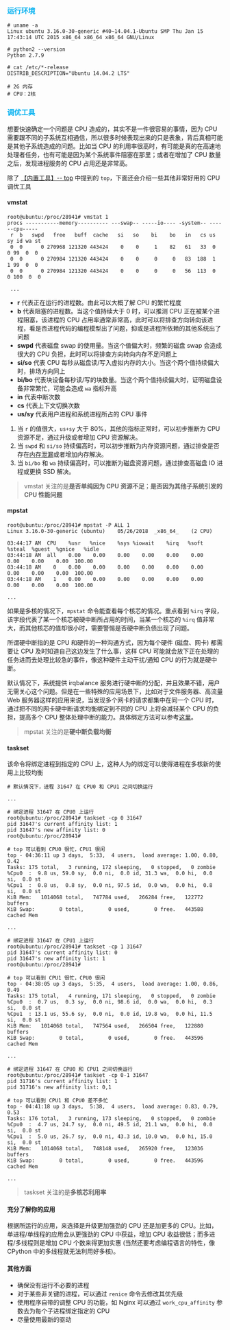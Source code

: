 ### <font color=#00b0f0>运行环境</font>

```
# uname -a
Linux ubuntu 3.16.0-30-generic #40~14.04.1-Ubuntu SMP Thu Jan 15 17:43:14 UTC 2015 x86_64 x86_64 x86_64 GNU/Linux

# python2 --version
Python 2.7.9

# cat /etc/*-release
DISTRIB_DESCRIPTION="Ubuntu 14.04.2 LTS"

# 2G 内存
# CPU：2核
```

### <font color=#00b0f0>调优工具</font>

想要快速确定一个问题是 CPU 造成的，其实不是一件很容易的事情，因为 CPU 需要跟不同的子系统互相通信，所以很多时候表现出来的只是表象，背后真相可能是其他子系统造成的问题。比如当 CPU 的利用率很高时，有可能是真的在高速地处理者任务，也有可能是因为某个系统事件阻塞在那里；或者在增加了 CPU 数量之后，发现进程服务的 CPU 占用还是非常高。

除了 [【内置工具】-- top](https://github.com/hsxhr-10/blog/blob/master/Linux/%E3%80%90%E5%86%85%E7%BD%AE%E5%B7%A5%E5%85%B7%E3%80%91--%20top.md) 中提到的 `top`，下面还会介绍一些其他非常好用的 CPU 调优工具

#### vmstat

```
root@ubuntu:/proc/28941# vmstat 1 
procs -----------memory---------- ---swap-- -----io---- -system-- ------cpu-----
 r  b   swpd   free   buff  cache   si   so    bi    bo   in   cs us sy id wa st
 0  0      0 270968 121320 443424    0    0     1    82   61   33  0  0 99  0  0
 0  0      0 270984 121320 443424    0    0     0     0   83  188  1  1 99  0  0
 0  0      0 270984 121320 443424    0    0     0     0   56  113  0  0 100  0  0
 
 ...
```

- **r** 代表正在运行的进程数。由此可以大概了解 CPU 的繁忙程度
- **b** 代表阻塞的进程数。当这个值持续大于 0 时，可以推测 CPU 正在被某个进程阻塞，该进程的 CPU 占用率通常非常高，此时可以将排查方向转向该进程，看是否进程代码的编程模型出了问题，抑或是进程所依赖的其他系统出了问题
- **swpd** 代表磁盘 swap 的使用量。当这个值偏大时，频繁的磁盘 swap 会造成很大的 CPU 负担，此时可以将排查方向转向内存不足问题上
- **si/so** 代表 CPU 每秒从磁盘读/写入虚拟内存的大小。当这个两个值持续偏大时，排场方向同上
- **bi/bo** 代表块设备每秒读/写的块数量。当这个两个值持续偏大时，证明磁盘设备非常繁忙，可能会造成 `wa` 指标升高
- **in** 代表中断次数
- **cs** 代表上下文切换次数
- **us/sy** 代表用户进程和系统进程所占的 CPU 事件

1. 当 `r` 的值很大，`us+sy` 大于 80%，其他的指标正常时，可以初步推断为 CPU 资源不足，通过升级或者增加 CPU 资源解决。
2. 当 `swpd` 和 `si/so` 持续偏高时，可以初步推断为内存资源问题，通过排查是否存在[内存泄漏](https://github.com/hsxhr-10/blog/blob/master/Linux/%E3%80%90%E6%80%A7%E8%83%BD%E4%BC%98%E5%8C%96%E3%80%91--%20%E9%AB%98%E5%86%85%E5%AD%98%E5%8D%A0%E7%94%A8(1).md)或者增加内存解决。
3. 当 `bi/bo` 和 `wa` 持续偏高时，可以推断为磁盘资源问题，通过排查高磁盘 IO 进程或更换 SSD 解决。

> vmstat 关注的是**是否单纯因为 CPU 资源不足**；**是否因为其他子系统引发的 CPU 性能问题**

#### mpstat

```
root@ubuntu:/proc/28941# mpstat -P ALL 1
Linux 3.16.0-30-generic (ubuntu) 	05/26/2018 	_x86_64_	(2 CPU)

03:44:17 AM  CPU    %usr   %nice    %sys %iowait    %irq   %soft  %steal  %guest  %gnice   %idle
03:44:18 AM  all    0.00    0.00    0.00    0.00    0.00    0.00    0.00    0.00    0.00  100.00
03:44:18 AM    0    0.00    0.00    0.00    0.00    0.00    0.00    0.00    0.00    0.00  100.00
03:44:18 AM    1    0.00    0.00    0.00    0.00    0.00    0.00    0.00    0.00    0.00  100.00

...
```

如果是多核的情况下，`mpstat` 命令能查看每个核芯的情况。重点看到 `%irq` 字段，该字段代表了某一个核芯被硬中断所占用的时间，当某一个核芯的 `%irq` 值非常大，而其他核芯的值却很小时，需要警惕是否硬中断负债出现了问题。

所谓硬中断指的是 CPU 和硬件的一种沟通方式，因为每个硬件 (磁盘、网卡) 都需要让 CPU 及时知道自己这边发生了什么事，这样 CPU 可能就会放下正在处理的任务进而去处理比较急的事件，像这种硬件主动干扰/通知 CPU 的行为就是硬中断。

默认情况下，系统提供 irqbalance 服务进行硬中断的分配，并且效果不错，用户无需关心这个问题。但是在一些特殊的应用场景下，比如对于文件服务器、高流量 Web 服务器这样的应用来说，当发现多个网卡的请求都集中在同一个 CPU 时，通过把不同的网卡硬中断请求均衡绑定到不同的 CPU 上将会减轻某个 CPU 的负担，提高多个 CPU 整体处理中断的能力。具体绑定方法可以参考[这里](https://www.cnblogs.com/bamanzi/p/linux-irq-and-cpu-affinity.html)。

> mpstat 关注的是**硬中断负载均衡**

#### taskset

该命令将绑定进程到指定的 CPU 上，这种人为的绑定可以使得进程在多核新的使用上比较均衡

```
# 默认情况下，进程 31647 在 CPU0 和 CPU1 之间切换运行

...

# 绑定进程 31647 在 CPU0 上运行
root@ubuntu:/proc/28941# taskset -cp 0 31647
pid 31647's current affinity list: 1
pid 31647's new affinity list: 0
root@ubuntu:/proc/28941#

# top 可以看到 CPU0 很忙，CPU1 很闲
top - 04:36:11 up 3 days,  5:33,  4 users,  load average: 1.00, 0.80, 0.42
Tasks: 175 total,   3 running, 172 sleeping,   0 stopped,   0 zombie
%Cpu0  :  9.8 us, 59.0 sy,  0.0 ni,  0.0 id, 31.3 wa,  0.0 hi,  0.0 si,  0.0 st
%Cpu1  :  0.8 us,  0.8 sy,  0.0 ni, 97.5 id,  0.0 wa,  0.0 hi,  0.8 si,  0.0 st
KiB Mem:   1014068 total,   747784 used,   266284 free,   122772 buffers
KiB Swap:        0 total,        0 used,        0 free.   443588 cached Mem

...

# 绑定进程 31647 在 CPU1 上运行
root@ubuntu:/proc/28941# taskset -cp 1 31647
pid 31647's current affinity list: 0
pid 31647's new affinity list: 1
root@ubuntu:/proc/28941#

# top 可以看到 CPU1 很忙，CPU0 很闲
top - 04:38:05 up 3 days,  5:35,  4 users,  load average: 1.00, 0.86, 0.49
Tasks: 175 total,   4 running, 171 sleeping,   0 stopped,   0 zombie
%Cpu0  :  0.7 us,  0.3 sy,  0.0 ni, 98.6 id,  0.0 wa,  0.0 hi,  0.3 si,  0.0 st
%Cpu1  : 13.1 us, 55.6 sy,  0.0 ni,  0.0 id, 19.8 wa,  0.0 hi, 11.5 si,  0.0 st
KiB Mem:   1014068 total,   747564 used,   266504 free,   122880 buffers
KiB Swap:        0 total,        0 used,        0 free.   443596 cached Mem

...

# 绑定进程 31647 在 CPU0 和 CPU1 之间切换运行
root@ubuntu:/proc/28941# taskset -cp 0-1 31647
pid 31716's current affinity list: 1
pid 31716's new affinity list: 0,1

# top 可以看到 CPU1 和 CPU0 差不多忙
top - 04:41:18 up 3 days,  5:38,  4 users,  load average: 0.83, 0.79, 0.53
Tasks: 176 total,   3 running, 173 sleeping,   0 stopped,   0 zombie
%Cpu0  :  4.7 us, 24.7 sy,  0.0 ni, 49.5 id, 21.1 wa,  0.0 hi,  0.0 si,  0.0 st
%Cpu1  :  5.0 us, 26.7 sy,  0.0 ni, 43.3 id, 10.0 wa,  0.0 hi, 15.0 si,  0.0 st
KiB Mem:   1014068 total,   748148 used,   265920 free,   123036 buffers
KiB Swap:        0 total,        0 used,        0 free.   443596 cached Mem

...
```

> taskset 关注的是**多核芯利用率**

#### 充分了解你的应用

根据所运行的应用，来选择是升级更加强劲的 CPU 还是加更多的 CPU。比如，单进程/单线程的应用会从更强劲的 CPU 中获益，增加 CPU 收益很低；而多进程/多线程则是增加 CPU 个数来得更加实惠 (当然还要考虑编程语言的特性，像 CPython 中的多线程就无法利用好多核)。

#### 其他方面

- 确保没有运行不必要的进程
- 对于某些非关键的进程，可以通过 `renice` 命令去修改其优先级
- 使用程序自带的调整 CPU 的功能，如 Nginx 可以通过 `work_cpu_affinity` 参数去为每个子进程绑定指定的 CPU
- 尽量使用最新的驱动
